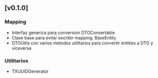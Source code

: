 ## [v0.1.0]

### Mapping
* Interfaz generica para conversion DTOConvertable
* Clase base para evitar escribir mapping. BaseEntity
* DTOUtils con varios metodos utilitarios para convertir entities a DTO y 
viceversa

### Utilitarios
* TXUUIDGenerator
